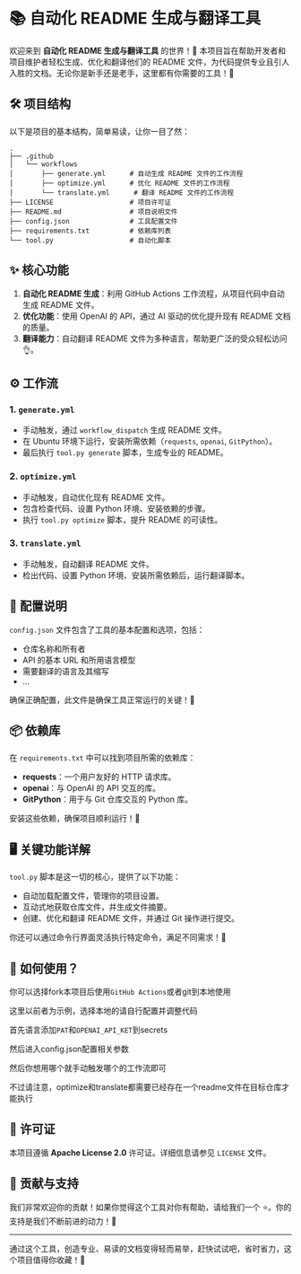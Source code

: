 # 📚 自动化 README 生成与翻译工具

欢迎来到 **自动化 README 生成与翻译工具** 的世界！🎉 本项目旨在帮助开发者和项目维护者轻松生成、优化和翻译他们的 README 文件，为代码提供专业且引人入胜的文档。无论你是新手还是老手，这里都有你需要的工具！🌟

## 🛠️ 项目结构

以下是项目的基本结构，简单易读，让你一目了然：

```
.
├── .github
│   └── workflows
│       ├── generate.yml      # 自动生成 README 文件的工作流程
│       ├── optimize.yml      # 优化 README 文件的工作流程
│       └── translate.yml      # 翻译 README 文件的工作流程
├── LICENSE                   # 项目许可证
├── README.md                 # 项目说明文件
├── config.json               # 工具配置文件
├── requirements.txt          # 依赖库列表
└── tool.py                   # 自动化脚本
```

## ✨ 核心功能

1. **自动化 README 生成**：利用 GitHub Actions 工作流程，从项目代码中自动生成 README 文件。
2. **优化功能**：使用 OpenAI 的 API，通过 AI 驱动的优化提升现有 README 文档的质量。
3. **翻译能力**：自动翻译 README 文件为多种语言，帮助更广泛的受众轻松访问👌。

## ⚙️ 工作流

### 1. `generate.yml`
- 手动触发，通过 `workflow_dispatch` 生成 README 文件。
- 在 Ubuntu 环境下运行，安装所需依赖（`requests`, `openai`, `GitPython`）。
- 最后执行 `tool.py generate` 脚本，生成专业的 README。

### 2. `optimize.yml`
- 手动触发，自动优化现有 README 文件。
- 包含检查代码、设置 Python 环境、安装依赖的步骤。
- 执行 `tool.py optimize` 脚本，提升 README 的可读性。

### 3. `translate.yml`
- 手动触发，自动翻译 README 文件。
- 检出代码、设置 Python 环境、安装所需依赖后，运行翻译脚本。

## 📝 配置说明

`config.json` 文件包含了工具的基本配置和选项，包括：
- 仓库名称和所有者
- API 的基本 URL 和所用语言模型
- 需要翻译的语言及其缩写
- …

确保正确配置，此文件是确保工具正常运行的关键！🔑

## 📦 依赖库

在 `requirements.txt` 中可以找到项目所需的依赖库：
- **requests**：一个用户友好的 HTTP 请求库。
- **openai**：与 OpenAI 的 API 交互的库。
- **GitPython**：用于与 Git 仓库交互的 Python 库。

安装这些依赖，确保项目顺利运行！🚀

## 🖥️ 关键功能详解

`tool.py` 脚本是这一切的核心，提供了以下功能：
- 自动加载配置文件，管理你的项目设置。
- 互动式地获取仓库文件，并生成文件摘要。
- 创建、优化和翻译 README 文件，并通过 Git 操作进行提交。

你还可以通过命令行界面灵活执行特定命令，满足不同需求！🎈

## 🌸 如何使用？
你可以选择fork本项目后使用`GitHub Actions`或者git到本地使用

这里以前者为示例，选择本地的请自行配置并调整代码

首先语言添加`PAT`和`OPENAI_API_KET`到secrets

然后进入config.json配置相关参数

然后你想用哪个就手动触发哪个的工作流即可

不过请注意，optimize和translate都需要已经存在一个readme文件在目标仓库才能执行

## 📜 许可证

本项目遵循 **Apache License 2.0** 许可证。详细信息请参见 `LICENSE` 文件。

## 🤝 贡献与支持

我们非常欢迎你的贡献！如果你觉得这个工具对你有帮助，请给我们一个 ⭐️。你的支持是我们不断前进的动力！💪

---

通过这个工具，创造专业、易读的文档变得轻而易举，赶快试试吧，省时省力，这个项目值得你收藏！🌟
